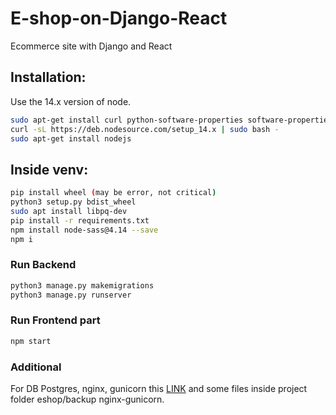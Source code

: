 # E-shop-on-Django-React
Ecommerce site with Django and React

## Installation:
Use the 14.x version of node.

```bash
sudo apt-get install curl python-software-properties software-properties-common
curl -sL https://deb.nodesource.com/setup_14.x | sudo bash -
sudo apt-get install nodejs
```

## Inside venv:
```bash
pip install wheel (may be error, not critical)
python3 setup.py bdist_wheel
sudo apt install libpq-dev
pip install -r requirements.txt
npm install node-sass@4.14 --save
npm i
```

### Run Backend 
```bash
python3 manage.py makemigrations
python3 manage.py runserver
```

### Run Frontend part
```bash
npm start
```

### Additional
For DB Postgres, nginx, gunicorn this [LINK](https://www.digitalocean.com/community/tutorials/how-to-set-up-django-with-postgres-nginx-and-gunicorn-on-ubuntu-18-04-ru) and some files inside project folder eshop/backup nginx-gunicorn. 
